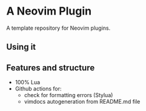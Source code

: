 # A Neovim Plugin


A template repository for Neovim plugins.

## Using it

## Features and structure

- 100% Lua
- Github actions for:
  - check for formatting errors (Stylua)
  - vimdocs autogeneration from README.md file
